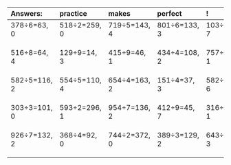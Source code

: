 | Answers: | practice | makes | perfect | ! |
| :--- | :--- | :--- | :--- | :--- |
| 378÷6=63, 0 | 518÷2=259, 0 | 719÷5=143, 4 | 801÷6=133, 3 | 103÷8=12, 7 | 
|   |   |   |   |   | 
|   |   |   |   |   | 
|   |   |   |   |   | 
| 516÷8=64, 4 | 129÷9=14, 3 | 415÷9=46, 1 | 434÷4=108, 2 | 757÷2=378, 1 | 
|   |   |   |   |   | 
|   |   |   |   |   | 
|   |   |   |   |   | 
| 582÷5=116, 2 | 554÷5=110, 4 | 654÷4=163, 2 | 151÷4=37, 3 | 582÷9=64, 6 | 
|   |   |   |   |   | 
|   |   |   |   |   | 
|   |   |   |   |   | 
| 303÷3=101, 0 | 593÷2=296, 1 | 954÷7=136, 2 | 412÷9=45, 7 | 316÷5=63, 1 | 
|   |   |   |   |   | 
|   |   |   |   |   | 
|   |   |   |   |   | 
| 926÷7=132, 2 | 368÷4=92, 0 | 744÷2=372, 0 | 389÷3=129, 2 | 643÷8=80, 3 | 
|   |   |   |   |   | 
|   |   |   |   |   | 
|   |   |   |   |   | 
